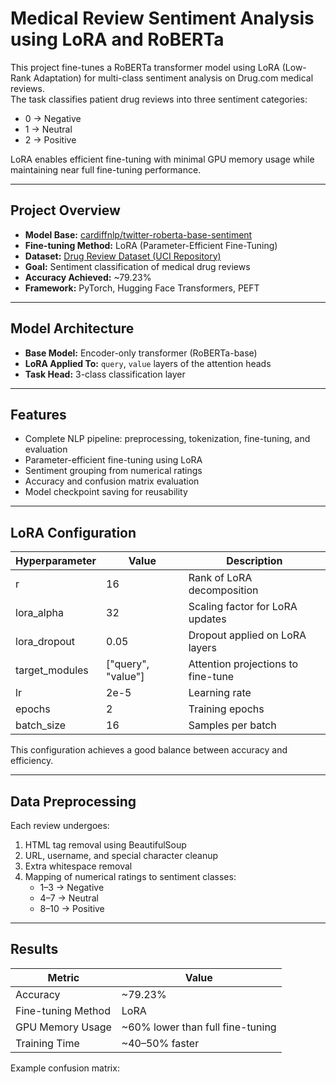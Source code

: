 # Medical Review Sentiment Analysis using LoRA and RoBERTa

This project fine-tunes a RoBERTa transformer model using LoRA (Low-Rank Adaptation) for multi-class sentiment analysis on Drug.com medical reviews.  
The task classifies patient drug reviews into three sentiment categories:
- 0 → Negative  
- 1 → Neutral  
- 2 → Positive  

LoRA enables efficient fine-tuning with minimal GPU memory usage while maintaining near full fine-tuning performance.

---

## Project Overview

- **Model Base:** [cardiffnlp/twitter-roberta-base-sentiment](https://huggingface.co/cardiffnlp/twitter-roberta-base-sentiment)  
- **Fine-tuning Method:** LoRA (Parameter-Efficient Fine-Tuning)  
- **Dataset:** [Drug Review Dataset (UCI Repository)](https://archive.ics.uci.edu/ml/datasets/drug+review+dataset+(drugs.com))  
- **Goal:** Sentiment classification of medical drug reviews  
- **Accuracy Achieved:** ~79.23%  
- **Framework:** PyTorch, Hugging Face Transformers, PEFT  

---

## Model Architecture

- **Base Model:** Encoder-only transformer (RoBERTa-base)  
- **LoRA Applied To:** `query`, `value` layers of the attention heads  
- **Task Head:** 3-class classification layer  

---

## Features

- Complete NLP pipeline: preprocessing, tokenization, fine-tuning, and evaluation  
- Parameter-efficient fine-tuning using LoRA  
- Sentiment grouping from numerical ratings  
- Accuracy and confusion matrix evaluation  
- Model checkpoint saving for reusability  

---

## LoRA Configuration

| Hyperparameter | Value | Description |
|----------------|--------|-------------|
| r | 16 | Rank of LoRA decomposition |
| lora_alpha | 32 | Scaling factor for LoRA updates |
| lora_dropout | 0.05 | Dropout applied on LoRA layers |
| target_modules | ["query", "value"] | Attention projections to fine-tune |
| lr | 2e-5 | Learning rate |
| epochs | 2 | Training epochs |
| batch_size | 16 | Samples per batch |

This configuration achieves a good balance between accuracy and efficiency.

---

## Data Preprocessing

Each review undergoes:
1. HTML tag removal using BeautifulSoup  
2. URL, username, and special character cleanup  
3. Extra whitespace removal  
4. Mapping of numerical ratings to sentiment classes:  
   - 1–3 → Negative  
   - 4–7 → Neutral  
   - 8–10 → Positive  

---

## Results

| Metric | Value |
|--------|--------|
| Accuracy | ~79.23% |
| Fine-tuning Method | LoRA |
| GPU Memory Usage | ~60% lower than full fine-tuning |
| Training Time | ~40–50% faster |

Example confusion matrix:

